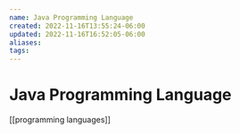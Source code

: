 ```yaml
---
name: Java Programming Language
created: 2022-11-16T13:55:24-06:00
updated: 2022-11-16T16:52:05-06:00
aliases: 
tags: 
---
```

# Java Programming Language

[[programming languages]]